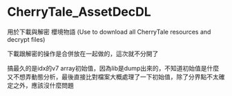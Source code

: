 # CherryTale_AssetDecDL
用於下載與解密 櫻境物語 (Use to download all CherryTale resources and decrypt files)

下載跟解密的操作是合併放在一起做的，這次就不分開了

搞最久的是idx的v7 array初始值，因為lib是dump出來的，不知道初始值是什麼又不想弄動態分析，最後直接比對檔案大概處理了一下初始值，除了分界點不太確定之外，應該沒什麼問題
